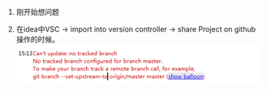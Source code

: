 1. 刚开始想问题

1. 在idea中VSC -> import into version controller -> share Project on github操作的时候。
    ![](image\1.png)

